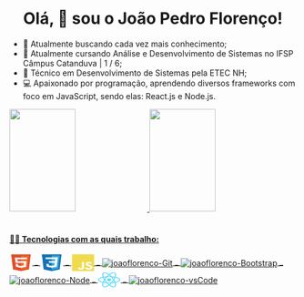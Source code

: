<h1 align="center">Olá, 👋 sou o João Pedro Florenço!</h1>

- 🔭 Atualmente buscando cada vez mais conhecimento;
- 📖 Atualmente cursando Análise e Desenvolvimento de Sistemas no IFSP Câmpus Catanduva | 1 / 6;
- 🌱 Técnico em Desenvolvimento de Sistemas pela ETEC NH; 
- 💻 Apaixonado por programação, aprendendo diversos frameworks com foco em JavaScript, sendo elas: React.js e Node.js.

<div>
  <a href="https://github.com/joaoflorencoJS">
  <img height="180em" width="48%" src="https://github-readme-stats.vercel.app/api?username=joaoflorencoJS&show_icons=true&theme=dracula&include_all_commits=true&count_private=true"/>
  <img height="180em" width="48%" src="https://github-readme-stats.vercel.app/api/top-langs/?username=joaoflorencoJS&layout=compact&langs_count=16&theme=dracula"/>
</div>

    
<div style="display: inline_block"><br>
  <h4>👨‍💻 Tecnologias com as quais trabalho:</h4>
  <img align="center" alt="joaoflorenco-HTML" height="30" width="40" src="https://raw.githubusercontent.com/devicons/devicon/master/icons/html5/html5-original.svg"> _ 
  <img align="center" alt="joaoflorenco-CSS" height="30" width="40" src="https://raw.githubusercontent.com/devicons/devicon/master/icons/css3/css3-original.svg"> _ 
  <img align="center" alt="joaoflorenco-JS" height="30" width="40" src="https://raw.githubusercontent.com/devicons/devicon/master/icons/javascript/javascript-plain.svg"> _ 
  <img align="center" alt="joaoflorenco-Git" height="30" width="40" src="https://cdn.jsdelivr.net/gh/devicons/devicon/icons/git/git-original.svg" /> _ 
  <img align="center" alt="joaoflorenco-Bootstrap" height="30" width="40" src="https://cdn.jsdelivr.net/gh/devicons/devicon/icons/bootstrap/bootstrap-original.svg" /> _ 
  <img align="center" alt="joaoflorenco-Node" height="30" width="40" src="https://cdn.jsdelivr.net/gh/devicons/devicon/icons/nodejs/nodejs-original.svg" /> _  
  <img align="center" alt="joaoflorenco-React" height="30" width="40" src="https://raw.githubusercontent.com/devicons/devicon/master/icons/react/react-original.svg"> _ 
  <img align="center" alt="joaoflorenco-vsCode" height="30" width="40" src="https://cdn.jsdelivr.net/gh/devicons/devicon/icons/vscode/vscode-original.svg" />
</div>
